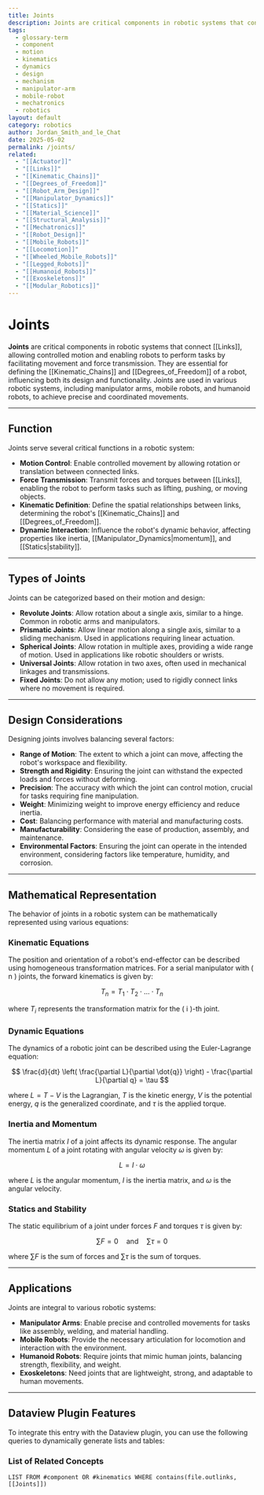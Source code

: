 ```yaml
---
title: Joints
description: Joints are critical components in robotic systems that connect links, allowing controlled motion and enabling robots to perform tasks by facilitating movement and force transmission.
tags:
  - glossary-term
  - component
  - motion
  - kinematics
  - dynamics
  - design
  - mechanism
  - manipulator-arm
  - mobile-robot
  - mechatronics
  - robotics
layout: default
category: robotics
author: Jordan_Smith_and_le_Chat
date: 2025-05-02
permalink: /joints/
related:
  - "[[Actuator]]"
  - "[[Links]]"
  - "[[Kinematic_Chains]]"
  - "[[Degrees_of_Freedom]]"
  - "[[Robot_Arm_Design]]"
  - "[[Manipulator_Dynamics]]"
  - "[[Statics]]"
  - "[[Material_Science]]"
  - "[[Structural_Analysis]]"
  - "[[Mechatronics]]"
  - "[[Robot_Design]]"
  - "[[Mobile_Robots]]"
  - "[[Locomotion]]"
  - "[[Wheeled_Mobile_Robots]]"
  - "[[Legged_Robots]]"
  - "[[Humanoid_Robots]]"
  - "[[Exoskeletons]]"
  - "[[Modular_Robotics]]"
---
```


# Joints

**Joints** are critical components in robotic systems that connect [[Links]], allowing controlled motion and enabling robots to perform tasks by facilitating movement and force transmission. They are essential for defining the [[Kinematic_Chains]] and [[Degrees_of_Freedom]] of a robot, influencing both its design and functionality. Joints are used in various robotic systems, including manipulator arms, mobile robots, and humanoid robots, to achieve precise and coordinated movements.

---

## Function

Joints serve several critical functions in a robotic system:

* **Motion Control**: Enable controlled movement by allowing rotation or translation between connected links.
* **Force Transmission**: Transmit forces and torques between [[Links]], enabling the robot to perform tasks such as lifting, pushing, or moving objects.
* **Kinematic Definition**: Define the spatial relationships between links, determining the robot's [[Kinematic_Chains]] and [[Degrees_of_Freedom]].
* **Dynamic Interaction**: Influence the robot's dynamic behavior, affecting properties like inertia, [[Manipulator_Dynamics|momentum]], and [[Statics|stability]].

---

## Types of Joints

Joints can be categorized based on their motion and design:

* **Revolute Joints**: Allow rotation about a single axis, similar to a hinge. Common in robotic arms and manipulators.
* **Prismatic Joints**: Allow linear motion along a single axis, similar to a sliding mechanism. Used in applications requiring linear actuation.
* **Spherical Joints**: Allow rotation in multiple axes, providing a wide range of motion. Used in applications like robotic shoulders or wrists.
* **Universal Joints**: Allow rotation in two axes, often used in mechanical linkages and transmissions.
* **Fixed Joints**: Do not allow any motion; used to rigidly connect links where no movement is required.

---

## Design Considerations

Designing joints involves balancing several factors:

* **Range of Motion**: The extent to which a joint can move, affecting the robot's workspace and flexibility.
* **Strength and Rigidity**: Ensuring the joint can withstand the expected loads and forces without deforming.
* **Precision**: The accuracy with which the joint can control motion, crucial for tasks requiring fine manipulation.
* **Weight**: Minimizing weight to improve energy efficiency and reduce inertia.
* **Cost**: Balancing performance with material and manufacturing costs.
* **Manufacturability**: Considering the ease of production, assembly, and maintenance.
* **Environmental Factors**: Ensuring the joint can operate in the intended environment, considering factors like temperature, humidity, and corrosion.

---

## Mathematical Representation

The behavior of joints in a robotic system can be mathematically represented using various equations:

### Kinematic Equations

The position and orientation of a robot's end-effector can be described using homogeneous transformation matrices. For a serial manipulator with \( n \) joints, the forward kinematics is given by:

$$
T_n = T_1 \cdot T_2 \cdot \ldots \cdot T_n
$$

where $T_i$ represents the transformation matrix for the \( i \)-th joint.

### Dynamic Equations

The dynamics of a robotic joint can be described using the Euler-Lagrange equation:

$$
\frac{d}{dt} \left( \frac{\partial L}{\partial \dot{q}} \right) - \frac{\partial L}{\partial q} = \tau
$$

where $L = T - V$ is the Lagrangian, $T$ is the kinetic energy, $V$ is the potential energy, $q$ is the generalized coordinate, and $\tau$ is the applied torque.

### Inertia and Momentum

The inertia matrix $I$ of a joint affects its dynamic response. The angular momentum $L$ of a joint rotating with angular velocity $\omega$ is given by:

$$
L = I \cdot \omega
$$

where $L$ is the angular momentum, $I$ is the inertia matrix, and $\omega$ is the angular velocity.

### Statics and Stability

The static equilibrium of a joint under forces $F$ and torques $\tau$ is given by:

$$
\sum F = 0 \quad \text{and} \quad \sum \tau = 0
$$

where $\sum F$ is the sum of forces and $\sum \tau$ is the sum of torques.

---

## Applications

Joints are integral to various robotic systems:

* **Manipulator Arms**: Enable precise and controlled movements for tasks like assembly, welding, and material handling.
* **Mobile Robots**: Provide the necessary articulation for locomotion and interaction with the environment.
* **Humanoid Robots**: Require joints that mimic human joints, balancing strength, flexibility, and weight.
* **Exoskeletons**: Need joints that are lightweight, strong, and adaptable to human movements.

---

## Dataview Plugin Features

To integrate this entry with the Dataview plugin, you can use the following queries to dynamically generate lists and tables:

### List of Related Concepts

```dataview
LIST FROM #component OR #kinematics WHERE contains(file.outlinks, [[Joints]])
